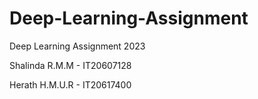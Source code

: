 # Deep-Learning-Assignment
Deep Learning Assignment 2023


Shalinda R.M.M - IT20607128

Herath H.M.U.R - IT20617400
